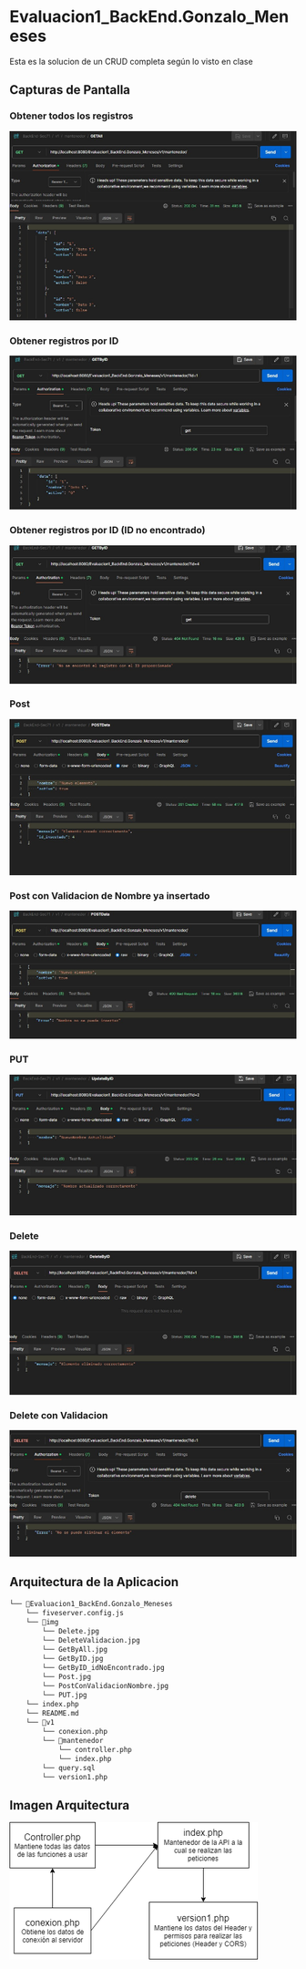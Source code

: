 # Evaluacion1_BackEnd.Gonzalo_Meneses

Esta es la solucion de un CRUD completa según lo visto en clase 
## Capturas de Pantalla

### Obtener todos los registros 

![](/img/GetByAll.jpg)

### Obtener registros por ID

![](/img/GetByID.jpg)

### Obtener registros por ID (ID no encontrado) 

![](/img/GetByID_idNoEncontrado.jpg)

### Post

![](/img/Post.jpg)

### Post con Validacion de Nombre ya insertado

![](/img/PostConValidacionNombre.jpg)

### PUT

![](/img/PUT.jpg)

### Delete

![](/img/Delete.jpg)

### Delete con Validacion

![](/img/DeleteValidacion.jpg)

## Arquitectura de la Aplicacion

```
└── 📁Evaluacion1_BackEnd.Gonzalo_Meneses
    └── fiveserver.config.js
    └── 📁img
        └── Delete.jpg
        └── DeleteValidacion.jpg
        └── GetByAll.jpg
        └── GetByID.jpg
        └── GetByID_idNoEncontrado.jpg
        └── Post.jpg
        └── PostConValidacionNombre.jpg
        └── PUT.jpg
    └── index.php
    └── README.md
    └── 📁v1
        └── conexion.php
        └── 📁mantenedor
            └── controller.php
            └── index.php
        └── query.sql
        └── version1.php
```

## Imagen Arquitectura

![](/img/arquitectura.drawio.png)